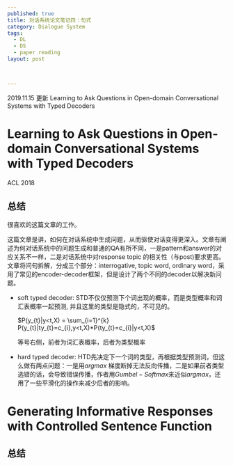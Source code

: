 ```yaml
---
published: true
title: 对话系统论文笔记四：句式
category: Dialogue System
tags: 
  - DL
  - DS
  - paper reading
layout: post



---
```


2019.11.15 更新 Learning to Ask Questions in Open-domain Conversational Systems with Typed Decoders

# Learning to Ask Questions in Open-domain Conversational Systems with Typed Decoders

ACL 2018

## 总结

很喜欢的这篇文章的工作。

这篇文章是讲，如何在对话系统中生成问题，从而驱使对话变得更深入。文章有阐述为何对话系统中的问题生成和普通的QA有所不同，一是pattern和answer的对应关系不一样，二是对话系统中对response topic 的相关性（与post)要求更高。文章将问句拆解，分成三个部分：interrogative, topic word, ordinary word，采用了常见的encoder-decoder框架，但是设计了两个不同的decoder以解决新问题。

- soft typed decoder: STD不仅仅预测下个词出现的概率，而是类型概率和词汇表概率一起预测, 并且这里的类型是隐式的，不可见的。

  $P(y_{t}|y<t,X) = \sum_{i=1}^{k} P(y_{t}|ty_{t}=c_{i},y<t,X)*P(ty_{t}=c_{i}|y<t,X)$

  等号右侧，前者为词汇表概率，后者为类型概率

- hard typed decoder: HTD先决定下一个词的类型，再根据类型预测词，但这么做有两点问题：一是用$argmax$ 梯度断掉无法反向传播，二是如果前者类型选错的话，会导致错误传播，作者用$Gumbel-Softmax$来近似$argmax$，还用了一些平滑化的操作来减少后者的影响。

# Generating Informative Responses with Controlled Sentence Function

## 总结


